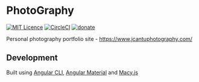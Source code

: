 # PhotoGraphy

[![MIT Licence](https://badges.frapsoft.com/os/mit/mit.svg?v=103)](https://opensource.org/licenses/mit-license.php)
[![CircleCI](https://circleci.com/gh/Jac21/PhotoGraphy/tree/master.svg?style=shield)](https://circleci.com/gh/Jac21/PhotoGraphy/tree/master) [![donate](https://img.shields.io/badge/%24-Buy%20me%20a%20coffee-ff69b4.svg)](https://www.buymeacoffee.com/jac21)

Personal photography portfolio site - https://www.jcantuphotography.com/

## Development

Built using [Angular CLI](https://cli.angular.io/), [Angular Material](https://material.angular.io/) and [Macy.js](http://macyjs.com/)
